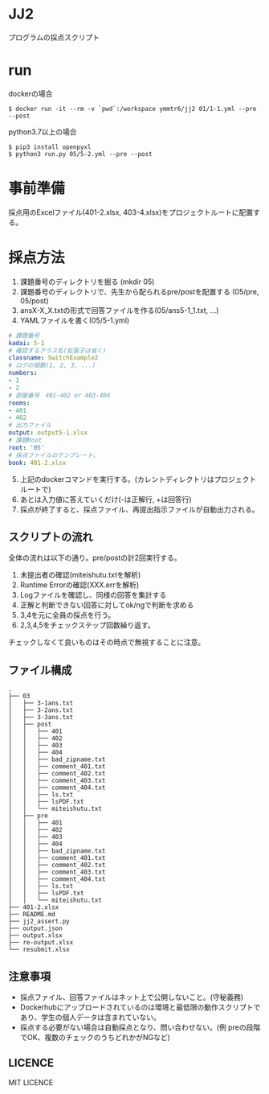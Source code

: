 # JJ2

プログラムの採点スクリプト

# run

dockerの場合
```
$ docker run -it --rm -v `pwd`:/workspace ymmtr6/jj2 01/1-1.yml --pre --post
```

python3.7以上の場合
```
$ pip3 install openpyxl
$ python3 run.py 05/5-2.yml --pre --post
```

# 事前準備

採点用のExcelファイル(401-2.xlsx, 403-4.xlsx)をプロジェクトルートに配置する。

# 採点方法

1. 課題番号のディレクトリを掘る (mkdir 05)
2. 課題番号のディレクトリで、先生から配られるpre/postを配置する (05/pre, 05/post)
3. ansX-X_X.txtの形式で回答ファイルを作る(05/ans5-1_1.txt, ...)
4. YAMLファイルを書く(05/5-1.yml)

```yml
# 課題番号
kadai: 5-1
# 確認するクラス名(拡張子は省く)
classname: SwitchExample2
# ログの個数(1, 2, 3, ...)
numbers:
- 1
- 2
# 部屋番号　401-402 or 403-404
rooms:
- 401
- 402
# 出力ファイル
output: output5-1.xlsx
# 課題Root
root: '05'
# 採点ファイルのテンプレート。
book: 401-2.xlsx
```

5. 上記のdockerコマンドを実行する。(カレントディレクトリはプロジェクトルートで)
6. あとは入力値に答えていくだけ(-は正解行, +は回答行)
7. 採点が終了すると、採点ファイル、再提出指示ファイルが自動出力される。

## スクリプトの流れ

全体の流れは以下の通り。pre/postの計2回実行する。
  1. 未提出者の確認(miteishutu.txtを解析)
  2. Runtime Errorの確認(XXX.errを解析)
  3. Logファイルを確認し、同様の回答を集計する
  4. 正解と判断できない回答に対してok/ngで判断を求める
  5. 3,4を元に全員の採点を行う。
  6. 2,3,4,5をチェックステップ回数繰り返す。

チェックしなくて良いものはその時点で無視することに注意。

## ファイル構成
```
.
├── 03
│   ├── 3-1ans.txt
│   ├── 3-2ans.txt
│   ├── 3-3ans.txt
│   ├── post
│   │   ├── 401
│   │   ├── 402
│   │   ├── 403
│   │   ├── 404
│   │   ├── bad_zipname.txt
│   │   ├── comment_401.txt
│   │   ├── comment_402.txt
│   │   ├── comment_403.txt
│   │   ├── comment_404.txt
│   │   ├── ls.txt
│   │   ├── lsPDF.txt
│   │   └── miteishutu.txt
│   ├── pre
│   │   ├── 401
│   │   ├── 402
│   │   ├── 403
│   │   ├── 404
│   │   ├── bad_zipname.txt
│   │   ├── comment_401.txt
│   │   ├── comment_402.txt
│   │   ├── comment_403.txt
│   │   ├── comment_404.txt
│   │   ├── ls.txt
│   │   ├── lsPDF.txt
│   │   └── miteishutu.txt
├── 401-2.xlsx
├── README.md
├── jj2_assert.py
├── output.json
├── output.xlsx
├── re-output.xlsx
└── resubmit.xlsx
```

## 注意事項

* 採点ファイル、回答ファイルはネット上で公開しないこと。(守秘義務)
* Dockerhubにアップロードされているのは環境と最低限の動作スクリプトであり、学生の個人データは含まれていない。
* 採点する必要がない場合は自動採点となり、問い合わせない。(例 preの段階でOK、複数のチェックのうちどれかがNGなど)

## LICENCE

MIT LICENCE
